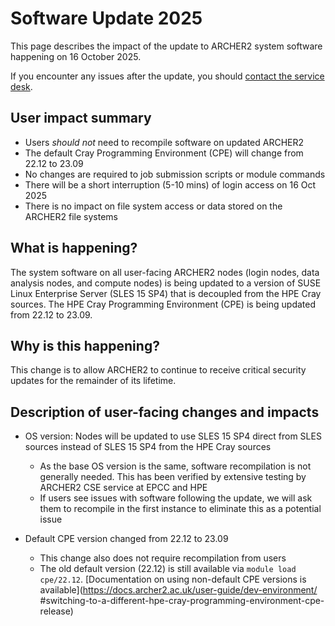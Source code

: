 # Software Update 2025

This page describes the impact of the update to ARCHER2 system software happening on
16 October 2025.

If you encounter any issues after the update, you should
[contact the service desk](https://www.archer2.ac.uk/support-access/servicedesk.html).

## User impact summary

- Users *should not* need to recompile software on updated ARCHER2
- The default Cray Programming Environment (CPE) will change from 22.12 to 23.09
- No changes are required to job submission scripts or module commands
- There will be a short interruption (5-10 mins) of login access on 16 Oct 2025
- There is no impact on file system access or data stored on the ARCHER2 file systems

## What is happening?

The system software on all user-facing ARCHER2 nodes (login nodes, data analysis nodes,
and compute nodes) is being updated to a version of SUSE Linux Enterprise Server
(SLES 15 SP4) that is decoupled from the HPE Cray sources. The HPE Cray Programming
Environment (CPE) is being updated from 22.12 to 23.09.

## Why is this happening?

This change is to allow ARCHER2 to continue to receive critical security updates
for the remainder of its lifetime.

## Description of user-facing changes and impacts

* OS version: Nodes will be updated to use SLES 15 SP4 direct from SLES sources
  instead of SLES 15 SP4 from the HPE Cray sources

    * As the base OS version is the same, software recompilation is not generally
     needed. This has been verified by extensive testing by ARCHER2 CSE service at
     EPCC and HPE
    * If users see issues with software following the update, we will ask them to
     recompile in the first instance to eliminate this as a potential issue

* Default CPE version changed from 22.12 to 23.09

    * This change also does not require recompilation from users
    * The old default version (22.12) is still available via `module load cpe/22.12`.
     [Documentation on using non-default CPE versions is available](https://docs.archer2.ac.uk/user-guide/dev-environment/ #switching-to-a-different-hpe-cray-programming-environment-cpe-release)

<!-- * New version (1.20.1) of `libfabric` available but default is not changing
    * libfabric 1.20.1 is available via `module swap libfabric libfabric/1.20.1`
    * The default version remains at libfabric 1.12.1.2.2.0.0
    * In testing, some applications saw performance improvements with the new
     libfabric while others experienced worse performance -->
